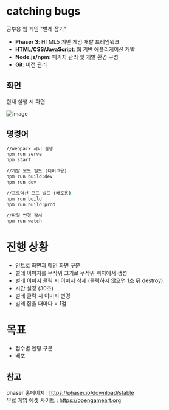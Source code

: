 # catching bugs
공부용 웹 게임 "벌레 잡기"

- **Phaser 3**: HTML5 기반 게임 개발 프레임워크
- **HTML/CSS/JavaScript**: 웹 기반 애플리케이션 개발
- **Node.js/npm**: 패키지 관리 및 개발 환경 구성
- **Git**: 버전 관리

## 화면

현재 실행 시 화면

![image](https://github.com/DevBackSu/Web_Game/assets/88326586/94700957-0393-4cb1-9042-b2cdce963bbd)

## 명령어

```cmd
//webpack 서버 실행
npm run serve
npm start

//개발 모드 빌드 (디버그용)
npm run build:dev
npm run dev

//프로덕션 모드 빌드 (배포용)
npm run build
npm run build:prod

//파일 변경 감시
npm run watch
```

# 진행 상황
- 인트로 화면과 메인 화면 구분
- 벌레 이미지를 무작위 크기로 무작위 위치에서 생성
- 벌레 이미지 클릭 시 이미지 삭제 (클릭하지 않으면 1초 뒤 destroy)
- 시간 설정 (30초)
- 벌레 클릭 시 이미지 변경
- 벌레 잡을 때마다 + 1점

# 목표
- 점수별 엔딩 구분
- 배포

## 참고

phaser 홈페이지 : https://phaser.io/download/stable<br/>
무료 게임 에셋 사이트 : https://opengameart.org

<!-- ## 목표
- 상단 버튼 클릭 시 구현 or 출력 화면 <-> 코드 화면
- 물음표 버튼 클릭 시 게임 방법 설명
- 뒤로 가기 버튼 클릭 시 이전 페이지로 이동
- 오류 문장 클릭 or 입력 시
  - 정답이면 성공 -> 다음 문제
  - 오답이면 실패 -> 현재 문제 진행
    - 3번 실패 시 '공부하세요' 하고 관련 공식 사이트로 이동시킴

### 문제 목록
- HTML 문제
- CSS 문제
- JS 문제
- JAVA 문제 -->